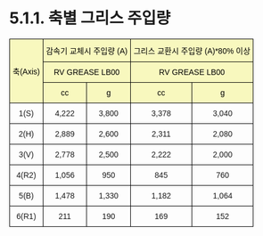 ﻿# 5.1.1. 축별 그리스 주입량


<style type="text/css">
.tg  {border-collapse:collapse;border-spacing:0;}
.tg td{border-color:black;border-style:solid;border-width:1px;font-family:Arial, sans-serif;font-size:14px;
  overflow:hidden;padding:10px 5px;word-break:normal;}
.tg th{border-color:black;border-style:solid;border-width:1px;font-family:Arial, sans-serif;font-size:14px;
  font-weight:normal;overflow:hidden;padding:10px 5px;word-break:normal;}
.tg .tg-gm1x{background-color:#f8f8be;color:#000000;text-align:center;vertical-align:middle}
.tg .tg-nrix{text-align:center;vertical-align:middle}
</style>
<table class="tg">
<thead>
  <tr>
    <th class="tg-gm1x" rowspan="3">축(Axis)</th>
    <th class="tg-gm1x" colspan="2">감속기 교체시 주입량 (A)</th>
    <th class="tg-gm1x" colspan="2">그리스 교환시 주입량 (A)*80% 이상</th>
  </tr>
  <tr>
    <th class="tg-gm1x" colspan="2">RV GREASE LB00</th>
    <th class="tg-gm1x" colspan="2">RV GREASE LB00</th>
  </tr>
  <tr>
    <th class="tg-gm1x">cc</th>
    <th class="tg-gm1x">g</th>
    <th class="tg-gm1x">cc</th>
    <th class="tg-gm1x">g</th>
  </tr>
</thead>
<tbody>
  <tr>
    <td class="tg-nrix">1(S)</td>
    <td class="tg-nrix">4,222</td>
    <td class="tg-nrix">3,800</td>
    <td class="tg-nrix">3,378</td>
    <td class="tg-nrix">3,040</td>
  </tr>
  <tr>
    <td class="tg-nrix">2(H)</td>
    <td class="tg-nrix">2,889</td>
    <td class="tg-nrix">2,600</td>
    <td class="tg-nrix">2,311</td>
    <td class="tg-nrix">2,080</td>
  </tr>
  <tr>
    <td class="tg-nrix">3(V)</td>
    <td class="tg-nrix">2,778</td>
    <td class="tg-nrix">2,500</td>
    <td class="tg-nrix">2,222</td>
    <td class="tg-nrix">2,000</td>
  </tr>
  <tr>
    <td class="tg-nrix">4(R2)</td>
    <td class="tg-nrix">1,056</td>
    <td class="tg-nrix">950</td>
    <td class="tg-nrix">845</td>
    <td class="tg-nrix">760</td>
  </tr>
  <tr>
    <td class="tg-nrix">5(B)</td>
    <td class="tg-nrix">1,478</td>
    <td class="tg-nrix">1,330</td>
    <td class="tg-nrix">1,182</td>
    <td class="tg-nrix">1,064</td>
  </tr>
  <tr>
    <td class="tg-nrix">6(R1)</td>
    <td class="tg-nrix">211</td>
    <td class="tg-nrix">190</td>
    <td class="tg-nrix">169</td>
    <td class="tg-nrix">152</td>
  </tr>
</tbody>
</table>
